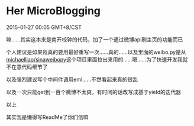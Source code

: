 Her MicroBlogging
============================
2015-01-27 00:05 GMT+8/CST

嘛……其实这本来是南开校钟的代码，加了一个通过微博api刷主页的功能而已

个人建议是如果氖真的要用最好重写一次……真的……以及里面的weibo.py是从[michaelliao/sinaweibopy](https://github.com/michaelliao/sinaweibopy)这个项目里面拉出来用的……嗯……为了快速开发我就不在意代码细节了

以及强烈建议写个中间件调用eml……不然看起来真的很乱

以及一次只能get到一百个微博不太爽，有时间的话改写成基于yield的迭代器

以上

其实我是懒得写ReadMe了你们信嘛
